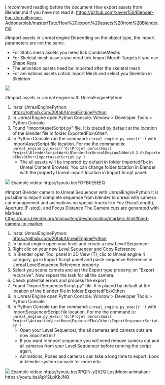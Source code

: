 I recommend reading before the document How export assets from Blender.md if you have not read it: https://github.com/xavier150/Blender-For-UnrealEngine-Addons/blob/master/Tuto/How%20export%20assets%20from%20Blender.md

#Import assets in Unreal engine
Depending on the object type, the import parameters are not the same.
- For Static mesh assets you need tick CombineMeshs
- For Skeletal mesh assets you need tick Import Morph Targets if you use Shape Keys
- The animation assets need be imported after the skeletal mesh
- For animations assets untick Import Mesh and select you Skeleton in Skeleton
<img src="https://github.com/xavier150/Blender-For-UnrealEngine-Addons/blob/master/Tuto/ImportAssetDocParametersByType.jpg">


#Import assets in Unreal engine with UnrealEnginePython
1. Instal UnrealEnginePython: https://github.com/20tab/UnrealEnginePython
2. In Unreal Engine open Python Console. Window > Developer Tools > Python Console
3. Found "ImportAssetScript.py" file. It is placed by default at the location of the blender file in folder ExportedFbx\Other\
4. In Python Console run the command: `unreal_engine.py_exec(r'')` with ImportAssetScript file location. For me the command is: 
`unreal_engine.py_exec(r'G:\Projet perso\Small Project\BlenderScriptWork\BlenderforUnrealEngineAddon\0.2.0\ExportedFbx\Other\ImportAssetScript.py')`
	- The all assets will be imported by default in folder ImportedFbx in Unreal Content Browser. You can change folder location in Blender with the property Unreal import location in Import Script panel.
<img src="https://github.com/xavier150/Blender-For-UnrealEngine-Addons/blob/master/Tuto/ImportAssetDocImportScript.jpg">
Example video: https://youtu.be/FOFBfiE5EEQ


#Import Blender camera to Unreal Sequencer with UnrealEnginePython
It is possible to import complete sequence from blender to unreal with camera cut management and animations on special tracks like Fov (FocalLength), Aperture (F-stop), and Focus Distance
The Camera cuts are generated with Markers https://docs.blender.org/manual/en/dev/animation/markers.html#bind-camera-to-marker

1. Instal UnrealEnginePython: https://github.com/20tab/UnrealEnginePython
2. In unreal engine open your level and create a new Level Sequencer
3. Right clic on your new Level Sequencer and Copy Reference 
4. In Blender open Tool panel in 3D View (T), clic to Unreal engine 4 category, go in Import Script panel and paste sequence Reference in Unreal LevelSequence Reference property
5. Select you scene camera and set the Export type property on "Export recursive". Now repeat the task for all the camera.
6. Check potential errors and process the export
7. Found "ImportSequencerScript.py" file. It is placed by default at the location of the blender file in folder ExportedFbx\Other\
8. In Unreal Engine open Python Console. Window > Developer Tools > Python Console
9. In Python Console run the command: `unreal_engine.py_exec(r'')` with ImportSequencerScript file location. For me the command is: 
`unreal_engine.py_exec(r'G:\Projet perso\Small Project\Animation\LostMoon\ExportedFbx\Other\ImportSequencerScript.py')`
	- Open your Level Sequencer, the all cameras and camera cuts are now imported in !
	- If you want reimport sequence you will need remove camera cut and all cameras from your Level Sequencer before running the script again.
	- Animations, Poses and cameras can take a long time to export. Look in blender system console for more info.

<img src="https://github.com/xavier150/Blender-For-UnrealEngine-Addons/blob/master/Tuto/ImportAssetDocSequencerScript.jpg">
Example video: https://youtu.be/0PQlN-y2h2Q
LostMoon animation: https://youtu.be/ApY2LpKkJNQ